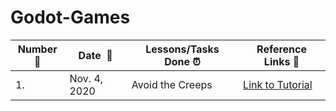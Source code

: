 # Godot-Games
|**Number:pushpin:**|**Date &nbsp;:calendar:**|**Lessons/Tasks Done :alarm_clock:**| **Reference Links :link:**|
|------|-----------------|--------------------|---------------------|
| 1. | Nov. 4, 2020 | Avoid the Creeps  | [Link to Tutorial](https://docs.godotengine.org/en/stable/getting_started/step_by_step/your_first_game.html)  |
